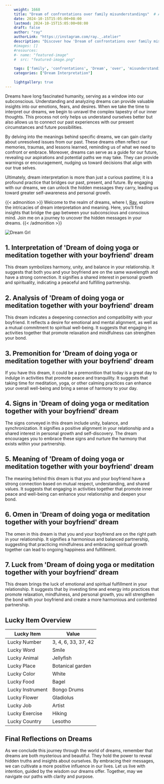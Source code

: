 ```yaml
---
    weight: 1668
    title: "Dream of confrontations over family misunderstandings"  # Assuming 'title' column exists
    date: 2024-10-15T15:05:00+08:00
    lastmod: 2024-10-15T15:05:00+08:00
    draft: false
    author: "ray"
    authorLink: "https://instagram.com/ray._.atelier"
    description: "Discover how 'Dream of confrontations over family misunderstandings' can interpret your future and uncover its significant meanings in your life."
    #images: []
    #resources:
    #- name: "featured-image"
    #  src: "featured-image.png"
    
    tags: ['family', 'confrontations', 'Dream', 'over', 'misunderstandings']
    categories: ["Dream Interpretation"]
    
    lightgallery: true
---
```

    
Dreams have long fascinated humanity, serving as a window into our subconscious. Understanding and analyzing dreams can provide valuable insights into our emotions, fears, and desires. When we take the time to interpret our dreams, we begin to unravel the complex tapestry of our inner thoughts. This process not only helps us understand ourselves better but also allows us to connect our past experiences with our present circumstances and future possibilities.

By delving into the meanings behind specific dreams, we can gain clarity about unresolved issues from our past. These dreams often reflect our memories, traumas, and lessons learned, reminding us of what we need to confront or embrace. Moreover, dreams can serve as a guide for our future, revealing our aspirations and potential paths we may take. They can provide warnings or encouragement, nudging us toward decisions that align with our true selves.

Ultimately, dream interpretation is more than just a curious pastime; it is a profound practice that bridges our past, present, and future. By engaging with our dreams, we can unlock the hidden messages they carry, leading us toward greater self-awareness and personal growth.

{{< admonition >}}
Welcome to the realm of dreams, where I, [Ray](https://instagram.com/ray._.atelier), explore the intricacies of dream interpretation and meaning. Here, you’ll find insights that bridge the gap between your subconscious and conscious mind. Join me on a journey to uncover the hidden messages in your dreams.
{{< /admonition >}}

![Dream Grl](https://cdn.pixabay.com/photo/2017/11/02/03/35/gothic-2910057_1280.jpg "Dream Grl")

## 1. Interpretation of 'Dream of doing yoga or meditation together with your boyfriend' dream

This dream symbolizes harmony, unity, and balance in your relationship. It suggests that both you and your boyfriend are on the same wavelength and have a strong connection. It signifies a shared interest in personal growth and spirituality, indicating a peaceful and fulfilling partnership.

## 2. Analysis of 'Dream of doing yoga or meditation together with your boyfriend' dream

This dream indicates a deepening connection and compatibility with your boyfriend. It reflects a desire for emotional and mental alignment, as well as a mutual commitment to spiritual well-being. It suggests that engaging in activities together that promote relaxation and mindfulness can strengthen your bond.

## 3. Premonition for 'Dream of doing yoga or meditation together with your boyfriend' dream

If you have this dream, it could be a premonition that today is a great day to indulge in activities that promote peace and tranquility. It suggests that taking time for meditation, yoga, or other calming practices can enhance your overall well-being and bring a sense of harmony to your day.

## 4. Signs in 'Dream of doing yoga or meditation together with your boyfriend' dream

The signs conveyed in this dream include unity, balance, and synchronization. It signifies a positive alignment in your relationship and a shared interest in personal growth and self-discovery. The dream encourages you to embrace these signs and nurture the harmony that exists within your partnership.

## 5. Meaning of 'Dream of doing yoga or meditation together with your boyfriend' dream

The meaning behind this dream is that you and your boyfriend have a strong connection based on mutual respect, understanding, and shared values. It suggests that engaging in activities together that promote inner peace and well-being can enhance your relationship and deepen your bond.

## 6. Omen in 'Dream of doing yoga or meditation together with your boyfriend' dream

The omen in this dream is that you and your boyfriend are on the right path in your relationship. It signifies a harmonious and balanced partnership, suggesting that practicing mindfulness and embracing spiritual growth together can lead to ongoing happiness and fulfillment.

## 7. Luck from 'Dream of doing yoga or meditation together with your boyfriend' dream

This dream brings the luck of emotional and spiritual fulfillment in your relationship. It suggests that by investing time and energy into practices that promote relaxation, mindfulness, and personal growth, you will strengthen the bond with your boyfriend and create a more harmonious and contented partnership.

## Lucky Item Overview
| Lucky Item          | Value              |
|---------------|--------------------|
| Lucky Number        | 3, 4, 6, 33, 37, 42  |
| Lucky Word          | Smile |
| Lucky Animal        | Jellyfish |
| Lucky Place         | Botanical garden     |
| Lucky Color         | White     |
| Lucky Food          | Bagel      |
| Lucky Instrument    | Bongo Drums |
| Lucky Flower        | Gladiolus    |
| Lucky Job           | Artist       |
| Lucky Exercise      | Hiking  |
| Lucky Country       | Lesotho    |


##  Final Reflections on Dreams

As we conclude this journey through the world of dreams, remember that dreams are both mysterious and beautiful. They hold the power to reveal hidden truths and insights about ourselves. By embracing their messages, we can cultivate a more positive influence in our lives. Let us live with intention, guided by the wisdom our dreams offer. Together, may we navigate our paths with clarity and purpose.
